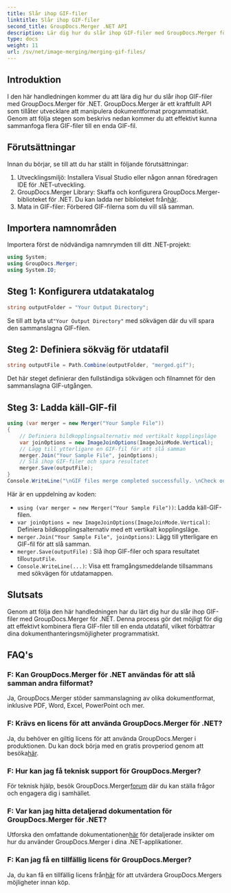 ```yaml
---
title: Slår ihop GIF-filer
linktitle: Slår ihop GIF-filer
second_title: GroupDocs.Merger .NET API
description: Lär dig hur du slår ihop GIF-filer med GroupDocs.Merger för .NET. Kombinera flera GIF-filer programmatiskt med steg-för-steg-instruktioner.
type: docs
weight: 11
url: /sv/net/image-merging/merging-gif-files/
---
```

## Introduktion
I den här handledningen kommer du att lära dig hur du slår ihop GIF-filer med GroupDocs.Merger för .NET. GroupDocs.Merger är ett kraftfullt API som tillåter utvecklare att manipulera dokumentformat programmatiskt. Genom att följa stegen som beskrivs nedan kommer du att effektivt kunna sammanfoga flera GIF-filer till en enda GIF-fil.
## Förutsättningar
Innan du börjar, se till att du har ställt in följande förutsättningar:
1. Utvecklingsmiljö: Installera Visual Studio eller någon annan föredragen IDE för .NET-utveckling.
2.  GroupDocs.Merger Library: Skaffa och konfigurera GroupDocs.Merger-biblioteket för .NET. Du kan ladda ner biblioteket från[här](https://releases.groupdocs.com/merger/net/).
3. Mata in GIF-filer: Förbered GIF-filerna som du vill slå samman.

## Importera namnområden
Importera först de nödvändiga namnrymden till ditt .NET-projekt:
```csharp
using System; 
using GroupDocs.Merger;
using System.IO;
```
## Steg 1: Konfigurera utdatakatalog
```csharp
string outputFolder = "Your Output Directory";
```
 Se till att byta ut`"Your Output Directory"` med sökvägen där du vill spara den sammanslagna GIF-filen.
## Steg 2: Definiera sökväg för utdatafil
```csharp
string outputFile = Path.Combine(outputFolder, "merged.gif");
```
Det här steget definierar den fullständiga sökvägen och filnamnet för den sammanslagna GIF-utgången.
## Steg 3: Ladda käll-GIF-fil
```csharp
using (var merger = new Merger("Your Sample File"))
{
    // Definiera bildkopplingsalternativ med vertikalt kopplingsläge
    var joinOptions = new ImageJoinOptions(ImageJoinMode.Vertical);
    // Lägg till ytterligare en GIF-fil för att slå samman
    merger.Join("Your Sample File", joinOptions);
    // Slå ihop GIF-filer och spara resultatet
    merger.Save(outputFile);
}
Console.WriteLine("\nGIF files merge completed successfully. \nCheck output in {0}", outputFolder);
```
Här är en uppdelning av koden:
- `using (var merger = new Merger("Your Sample File"))`: Ladda käll-GIF-filen.
- `var joinOptions = new ImageJoinOptions(ImageJoinMode.Vertical)`: Definiera bildkopplingsalternativ med ett vertikalt kopplingsläge.
- `merger.Join("Your Sample File", joinOptions)`: Lägg till ytterligare en GIF-fil för att slå samman.
- `merger.Save(outputFile)` : Slå ihop GIF-filer och spara resultatet till`outputFile`.
- `Console.WriteLine(...)`: Visa ett framgångsmeddelande tillsammans med sökvägen för utdatamappen.

## Slutsats
Genom att följa den här handledningen har du lärt dig hur du slår ihop GIF-filer med GroupDocs.Merger för .NET. Denna process gör det möjligt för dig att effektivt kombinera flera GIF-filer till en enda utdatafil, vilket förbättrar dina dokumenthanteringsmöjligheter programmatiskt.

## FAQ's
### F: Kan GroupDocs.Merger för .NET användas för att slå samman andra filformat?
Ja, GroupDocs.Merger stöder sammanslagning av olika dokumentformat, inklusive PDF, Word, Excel, PowerPoint och mer.
### F: Krävs en licens för att använda GroupDocs.Merger för .NET?
 Ja, du behöver en giltig licens för att använda GroupDocs.Merger i produktionen. Du kan dock börja med en gratis provperiod genom att besöka[här](https://releases.groupdocs.com/).
### F: Hur kan jag få teknisk support för GroupDocs.Merger?
 För teknisk hjälp, besök GroupDocs.Merger[forum](https://forum.groupdocs.com/c/merger/32) där du kan ställa frågor och engagera dig i samhället.
### F: Var kan jag hitta detaljerad dokumentation för GroupDocs.Merger för .NET?
 Utforska den omfattande dokumentationen[här](https://reference.groupdocs.com/merger/net/) för detaljerade insikter om hur du använder GroupDocs.Merger i dina .NET-applikationer.
### F: Kan jag få en tillfällig licens för GroupDocs.Merger?
 Ja, du kan få en tillfällig licens från[här](https://purchase.groupdocs.com/temporary-license/) för att utvärdera GroupDocs.Mergers möjligheter innan köp.